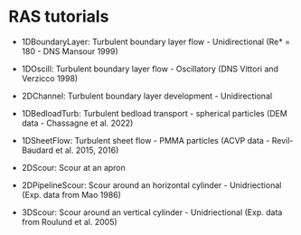 RAS tutorials
=============

* 1DBoundaryLayer: Turbulent boundary layer flow - Unidirectional (Re* = 180 - DNS Mansour 1999)

* 1DOscill: Turbulent boundary layer flow - Oscillatory (DNS Vittori and Verzicco 1998)

* 2DChannel: Turbulent boundary layer development - Unidirectional

* 1DBedloadTurb: Turbulent bedload transport - spherical particles (DEM data - Chassagne et al. 2022)

* 1DSheetFlow: Turbulent sheet flow - PMMA particles (ACVP data - Revil-Baudard et al. 2015, 2016)

* 2DScour: Scour at an apron 

* 2DPipelineScour: Scour around an horizontal cylinder - Unidriectional (Exp. data from Mao 1986)

* 3DScour: Scour around an vertical cylinder - Unidriectional (Exp. data from Roulund et al. 2005)

